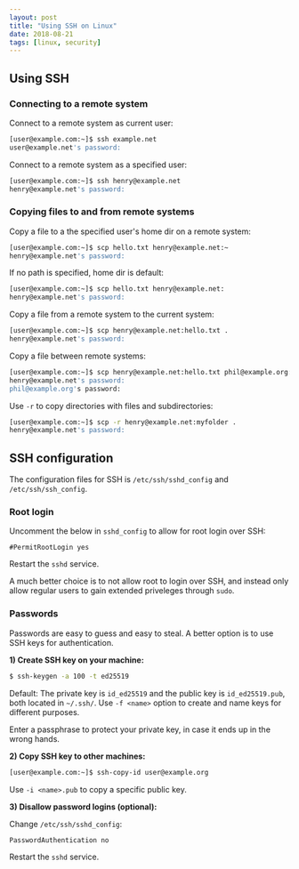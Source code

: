 ```yaml
---
layout: post
title: "Using SSH on Linux"
date: 2018-08-21
tags: [linux, security]
---
```


## Using SSH

### Connecting to a remote system

Connect to a remote system as current user:

```bash
[user@example.com:~]$ ssh example.net
user@example.net's password:
```

Connect to a remote system as a specified user:

```bash
[user@example.com:~]$ ssh henry@example.net
henry@example.net's password:
```

### Copying files to and from remote systems

Copy a file to a the specified user's home dir on a remote system:

```bash
[user@example.com:~]$ scp hello.txt henry@example.net:~
henry@example.net's password:
```

If no path is specified, home dir is default:

```bash
[user@example.com:~]$ scp hello.txt henry@example.net:
henry@example.net's password:
```

Copy a file from a remote system to the current system:

```bash
[user@example.com:~]$ scp henry@example.net:hello.txt .
henry@example.net's password:
```

Copy a file between remote systems:

```bash
[user@example.com:~]$ scp henry@example.net:hello.txt phil@example.org:
henry@example.net's password:
phil@example.org's password:
```

Use `-r` to copy directories with files and subdirectories:

```bash
[user@example.com:~]$ scp -r henry@example.net:myfolder .
henry@example.net's password:
```

## SSH configuration

The configuration files for SSH is `/etc/ssh/sshd_config` and `/etc/ssh/ssh_config`.

### Root login

Uncomment the below in `sshd_config` to allow for root login over SSH:

```
#PermitRootLogin yes
```

Restart the `sshd` service.

A much better choice is to not allow root to login over SSH, and instead only allow regular users to gain extended priveleges through `sudo`.

### Passwords

Passwords are easy to guess and easy to steal. A better option is to use SSH keys for authentication.

**1) Create SSH key on your machine:**

```bash
$ ssh-keygen -a 100 -t ed25519
```

Default: The private key is `id_ed25519` and the public key is `id_ed25519.pub`, both located in `~/.ssh/`.  Use `-f <name>` option to create and name keys for different purposes.

Enter a passphrase to protect your private key, in case it ends up in the wrong hands.

**2) Copy SSH key to other machines:**

```bash
[user@example.com:~]$ ssh-copy-id user@example.org
```

Use `-i <name>.pub` to copy a specific public key.

**3) Disallow password logins (optional):**

Change `/etc/ssh/sshd_config`:

```
PasswordAuthentication no
```

Restart the `sshd` service.

